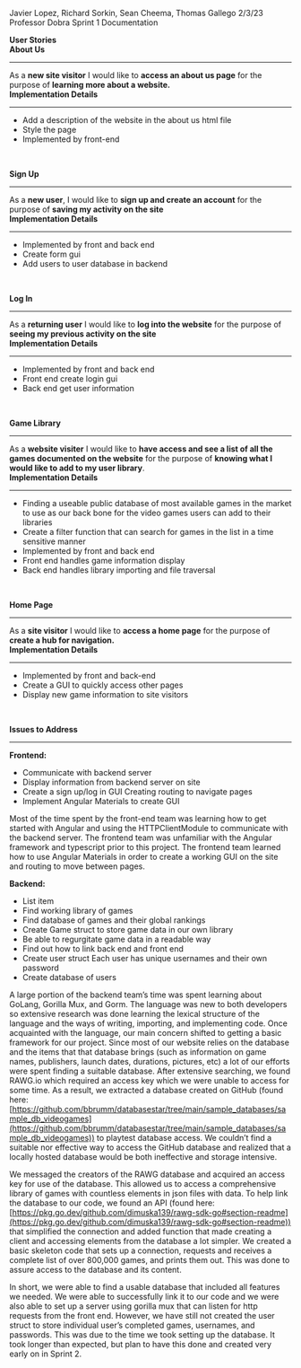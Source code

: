 ﻿Javier Lopez, Richard Sorkin, Sean Cheema, Thomas Gallego
2/3/23
Professor Dobra
Sprint 1 Documentation

**User Stories**
<br />
**About Us** <hr />
As a **new site visitor** I would like to **access an about us page** for the purpose of **learning more about a website.**
<br />
**Implementation Details** <hr /> 
- Add a description of the website in the about us html file
- Style the page
- Implemented by front-end
<br />

**Sign Up** <hr />As a **new user**, I would like to **sign up and create an account** for the purpose of **saving my activity on the site**
<br />
**Implementation Details** <hr /> 
- Implemented by front and back end
- Create form gui
- Add users to user database in backend
<br />

**Log In** <hr />As a **returning user** I would like to **log into the website** for the purpose of **seeing my previous activity on the site**
<br />
**Implementation Details** <hr /> 
- Implemented by front and back end
- Front end create login gui
- Back end get user information
<br />

**Game Library** <hr />As a **website visiter** I would like to **have access and see a list of all the games documented on the website** for the purpose of **knowing what I would like to add to my user library**.
<br />
**Implementation Details** <hr /> 
- Finding a useable public database of most available games in the market to use as our back bone for the video games users can add to their libraries 
- Create a filter function that can search for games in the list in a time sensitive manner
- Implemented by front and back end 
- Front end handles game information display 
- Back end handles library importing and file traversal
<br />

**Home Page** <hr />As a **site visitor** I would like to **access a home page** for the purpose of **create a hub for navigation.**
<br />
**Implementation Details** <hr /> 
- Implemented by front and back-end
- Create a GUI to quickly access other pages
- Display new game information to site visitors
<br />

**Issues to Address**
<hr />

**Frontend:**

 - Communicate with backend server 
 - Display information from backend server on site 
 - Create a sign up/log in GUI Creating routing to navigate pages 
 - Implement Angular Materials to create GUI

Most of the time spent by the front-end team was learning how to get started with Angular and using the HTTPClientModule to communicate with the backend server. The frontend team was unfamiliar with the Angular framework and typescript prior to this project. The frontend team learned how to use Angular Materials in order to create a working GUI on the site and routing to move between pages.

**Backend:**

 - List item
 - Find working library of games 
 - Find database of games and their global rankings 
 - Create Game struct to store game data in our own library 
 - Be able to regurgitate game data in a readable way 
 - Find out how to link back end and front end 
 - Create user struct Each user has unique usernames and their own password 
 - Create database of users

A large portion of the backend team’s time was spent learning about GoLang, Gorilla Mux, and Gorm. The language was new to both developers so extensive research was done learning the lexical structure of the language and the ways of writing, importing, and implementing code. Once acquainted with the language, our main concern shifted to getting a basic framework for our project. Since most of our website relies on the database and the items that that database brings (such as information on game names, publishers, launch dates, durations, pictures, etc) a lot of our efforts were spent finding a suitable database. After extensive searching, we found RAWG.io which required an access key which we were unable to access for some time. As a result, we extracted a database created on GitHub (found here: [https://github.com/bbrumm/databasestar/tree/main/sample_databases/sample_db_videogames](https://github.com/bbrumm/databasestar/tree/main/sample_databases/sample_db_videogames)) to playtest database access. We couldn’t find a suitable nor effective way to access the GitHub database and realized that a locally hosted database would be both ineffective and storage intensive.

  

We messaged the creators of the RAWG database and acquired an access key for use of the database. This allowed us to access a comprehensive library of games with countless elements in json files with data. To help link the database to our code, we found an API (found here: [https://pkg.go.dev/github.com/dimuska139/rawg-sdk-go#section-readme](https://pkg.go.dev/github.com/dimuska139/rawg-sdk-go#section-readme)) that simplified the connection and added function that made creating a client and accessing elements from the database a lot simpler. We created a basic skeleton code that sets up a connection, requests and receives a complete list of over 800,000 games, and prints them out. This was done to assure access to the database and its content.

  

In short, we were able to find a usable database that included all features we needed. We were able to successfully link it to our code and we were also able to set up a server using gorilla mux that can listen for http requests from the front end. However, we have still not created the user struct to store individual user’s completed games, usernames, and passwords. This was due to the time we took setting up the database. It took longer than expected, but plan to have this done and created very early on in Sprint 2.
